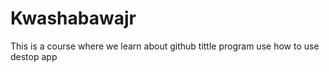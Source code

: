 # Kwashabawajr
This is a course where we learn about github
tittle
program
use
how to use
destop app
